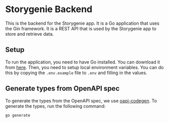# Storygenie Backend

This is the backend for the Storygenie app. It is a Go application that uses the Gin framework. It is a REST API that is used by the Storygenie app to store and retrieve data.

## Setup

To run the application, you need to have Go installed. You can download it from [here](https://golang.org/dl/).
Then, you need to setup local environment variables. You can do this by copying the `.env.example` file to `.env` and filling in the values.

## Generate types from OpenAPI spec

To generate the types from the OpenAPI spec, we use [oapi-codegen](https://github.com/deepmap/oapi-codegen). To generate the types, run the following command:

```bash
go generate
```
